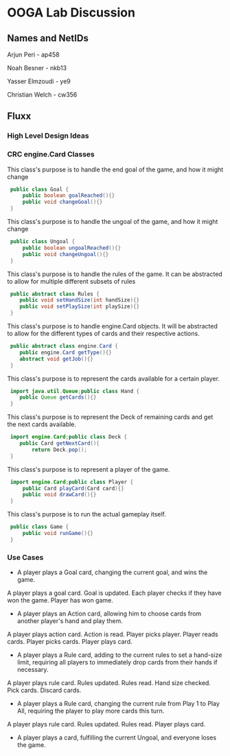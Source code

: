 # OOGA Lab Discussion
## Names and NetIDs

Arjun Peri - ap458

Noah Besner - nkb13

Yasser Elmzoudi - ye9

Christian Welch -  cw356

## Fluxx

### High Level Design Ideas


### CRC engine.Card Classes

This class's purpose is to handle the end goal of the game, and how it might change
```java
 public class Goal {
     public boolean goalReached(){}
     public void changeGoal(){}
 }
```

This class's purpose is to handle the ungoal of the game, and how it might change
```java
 public class Ungoal {
     public boolean ungoalReached(){}
     public void changeUngoal(){}
 }
```

This class's purpose is to handle the rules of the game. It can be abstracted to allow for 
multiple different subsets of rules
```java
 public abstract class Rules {
    public void setHandSize(int handSize){}
    public void setPlaySize(int playSize){}
 }
```

This class's purpose is to handle engine.Card objects. It will be abstracted to allow for the different 
types of cards and their respective actions. 
```java
 public abstract class engine.Card {
    public engine.Card getType(){}
    abstract void getJob(){}
 }
```

This class's purpose is to represent the cards available for 
a certain player. 
```java
 import java.util.Queue;public class Hand {
    public Queue getCards(){}
 }
```

This class's purpose is to represent the Deck of remaining cards 
and get the next cards available. 
```java
 import engine.Card;public class Deck {
    public Card getNextCard(){
        return Deck.pop();
 }
```

This class's purpose is to represent a player of the game.
```java
 import engine.Card;public class Player {
     public Card playCard(Card card){}
     public void drawCard(){}
 }
```

This class's purpose is to run the actual gameplay itself.
```java
 public class Game {
     public void runGame(){}
 }
```

### Use Cases

 * A player plays a Goal card, changing the current goal, and wins the game.
 
 A player plays a goal card. Goal is updated. Each player checks if they have won the game. Player has won game.
 
 * A player plays an Action card, allowing him to choose cards from another player's hand and play them.
 
 A player plays action card. Action is read. Player picks player. Player reads cards. Player picks cards. Player plays card.
 
 * A player plays a Rule card, adding to the current rules to set a hand-size limit, requiring all players to immediately drop cards from their hands if necessary.
 
 A player plays rule card. Rules updated. Rules read. Hand size checked. Pick cards. Discard cards.
 
 * A player plays a Rule card, changing the current rule from Play 1 to Play All, requiring the player to play more cards this turn.

A player plays rule card. Rules updated. Rules read. Player plays card.

* A player plays a card, fulfilling the current Ungoal, and everyone loses the game.


